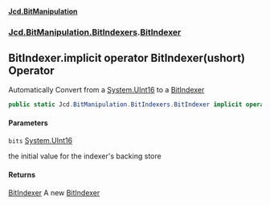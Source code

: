 #### [Jcd.BitManipulation](index.md 'index')
### [Jcd.BitManipulation.BitIndexers](Jcd.BitManipulation.BitIndexers.md 'Jcd.BitManipulation.BitIndexers').[BitIndexer](Jcd.BitManipulation.BitIndexers.BitIndexer.md 'Jcd.BitManipulation.BitIndexers.BitIndexer')

## BitIndexer.implicit operator BitIndexer(ushort) Operator

Automatically Convert from a [System.UInt16](https://docs.microsoft.com/en-us/dotnet/api/System.UInt16 'System.UInt16') to a [BitIndexer](Jcd.BitManipulation.BitIndexers.BitIndexer.md 'Jcd.BitManipulation.BitIndexers.BitIndexer')

```csharp
public static Jcd.BitManipulation.BitIndexers.BitIndexer implicit operator BitIndexer(ushort bits);
```
#### Parameters

<a name='Jcd.BitManipulation.BitIndexers.BitIndexer.op_ImplicitJcd.BitManipulation.BitIndexers.BitIndexer(ushort).bits'></a>

`bits` [System.UInt16](https://docs.microsoft.com/en-us/dotnet/api/System.UInt16 'System.UInt16')

the initial value for the indexer's backing store

#### Returns
[BitIndexer](Jcd.BitManipulation.BitIndexers.BitIndexer.md 'Jcd.BitManipulation.BitIndexers.BitIndexer')
A new [BitIndexer](Jcd.BitManipulation.BitIndexers.BitIndexer.md 'Jcd.BitManipulation.BitIndexers.BitIndexer')